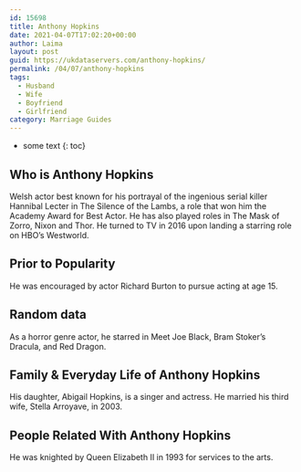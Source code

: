 ```yaml
---
id: 15698
title: Anthony Hopkins
date: 2021-04-07T17:02:20+00:00
author: Laima
layout: post
guid: https://ukdataservers.com/anthony-hopkins/
permalink: /04/07/anthony-hopkins
tags:
  - Husband
  - Wife
  - Boyfriend
  - Girlfriend
category: Marriage Guides
---
```


* some text
{: toc}


## Who is Anthony Hopkins
                  
                  
                  
Welsh actor best known for his portrayal of the ingenious serial killer Hannibal Lecter in The Silence of the Lambs, a role that won him the Academy Award for Best Actor. He has also played roles in The Mask of Zorro, Nixon and Thor. He turned to TV in 2016 upon landing a starring role on HBO&#8217;s Westworld.
                  
              
            
              
            
                
                
                
## Prior to Popularity
                  
                  
                  
He was encouraged by actor Richard Burton to pursue acting at age 15.
                  
              
            
              
            
                
                
                
## Random data
                  
                  
                  
As a horror genre actor, he starred in Meet Joe Black, Bram Stoker&#8217;s Dracula, and Red Dragon.
                  
              
            
              
            
                
                
                
## Family & Everyday Life of Anthony Hopkins
                  
                  
                  
His daughter, Abigail Hopkins, is a singer and actress. He married his third wife, Stella Arroyave, in 2003.
                  
              
            
              
            
                
                
                
## People Related With Anthony Hopkins
                  
                  
                  
He was knighted by Queen Elizabeth II in 1993 for services to the arts.
                  
              
            
              
            
                
              
            
              
              
            
            
              
            
          
          
          